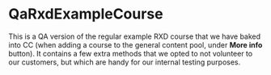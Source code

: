 # QaRxdExampleCourse

This is a QA version of the regular example RXD course that we have baked into CC (when adding a course to the general content pool, under **More info** button). It contains a few extra methods that we opted to not volunteer to our customers, but which are handy for our internal testing purposes.